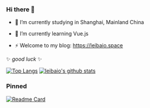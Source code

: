 ### Hi there 👋

- 🔭 I’m currently studying in Shanghai, Mainland China
- 🌱 I’m currently learning Vue.js 

- ⚡ Welcome to my blog: https://leibaio.space

✨ _good luck_ ✨


[![Top Langs](https://github-readme-stats.vercel.app/api/top-langs/?username=leibaio&layout=compact&theme=cobalt&show_icons=true)](https://github.com/leibaio/github-readme-stats) 
[![leibaio's github stats](https://github-readme-stats.vercel.app/api?username=leibaio&theme=cobalt&show_icons=true)](https://github.com/leibaio/github-readme-stats)

### Pinned
[![Readme Card](https://github-readme-stats.vercel.app/api/pin/?username=leibaio&repo=supermall&theme=cobalt)](https://github.com/leibaio/supermall)

<!--
**leibaio/leibaio** is a ✨ _special_ ✨ repository because its `README.md` (this file) appears on your GitHub profile.
- 🔭 I’m currently studying in Shanghai, Mainland China
- 🌱 I’m currently learning Vue.js 
- ⚡ Welcome to my website: https://leibaio.space
-->
